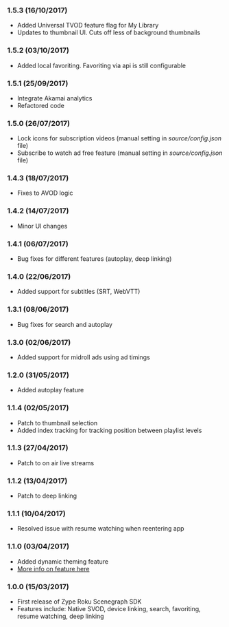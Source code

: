 ### 1.5.3 (16/10/2017)

- Added Universal TVOD feature flag for My Library
- Updates to thumbnail UI. Cuts off less of background thumbnails

### 1.5.2 (03/10/2017)

- Added local favoriting. Favoriting via api is still configurable

### 1.5.1 (25/09/2017)

- Integrate Akamai analytics
- Refactored code

### 1.5.0 (26/07/2017)

- Lock icons for subscription videos (manual setting in _source/config.json_ file)
- Subscribe to watch ad free feature (manual setting in _source/config.json_ file)

### 1.4.3 (18/07/2017)

- Fixes to AVOD logic

### 1.4.2 (14/07/2017)

- Minor UI changes

### 1.4.1 (06/07/2017)

- Bug fixes for different features (autoplay, deep linking)

### 1.4.0 (22/06/2017)

- Added support for subtitles (SRT, WebVTT)

### 1.3.1 (08/06/2017)

- Bug fixes for search and autoplay

### 1.3.0 (02/06/2017)

- Added support for midroll ads using ad timings

### 1.2.0 (31/05/2017)

- Added autoplay feature

### 1.1.4 (02/05/2017)

- Patch to thumbnail selection
- Added index tracking for tracking position between playlist levels

### 1.1.3 (27/04/2017)

- Patch to on air live streams

### 1.1.2 (13/04/2017)

- Patch to deep linking

### 1.1.1 (10/04/2017)

- Resolved issue with resume watching when reentering app

### 1.1.0 (03/04/2017)

- Added dynamic theming feature
- [More info on feature here](docs/features/DynamicThemes.md)

### 1.0.0 (15/03/2017)

- First release of Zype Roku Scenegraph SDK
- Features include: Native SVOD, device linking, search, favoriting, resume watching, deep linking
